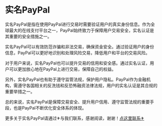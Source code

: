 # 实名PayPal

实名PayPal是指在使用PayPal进行交易时需要验证用户的真实身份信息。作为全球最大的在线支付平台之一，PayPal始终致力于保障用户交易安全，实名认证是其重要的安全措施之一。

实名PayPal可以有效防范诈骗和非法交易，确保资金安全。通过验证用户的身份信息，PayPal可以更好地识别和处理风险交易，降低用户和平台的交易风险。

对于用户来说，实名PayPal也可以提升交易的信用和安全感。通过实名认证，用户可以更加放心地在PayPal上进行交易，保障自己的权益。

另外，实名PayPal也有助于遵守监管法规，保护用户隐私。PayPal作为金融机构，需遵守各国相关的反洗钱和反恐怖融资法律法规，用户的实名认证是其合规的重要举措之一。

总的来说，实名PayPal是保障交易安全、提升用户信用、遵守监管法规的重要手段，也是PayPal不断优化安全体系的体现。

更多关于实名PayPal请通过✈与我们联系，感谢阅读，谢谢！[点这里联系✈](https://1.k02.cc)